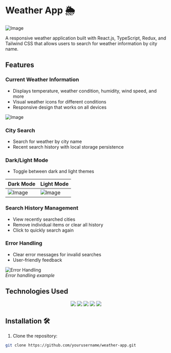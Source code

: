 # Weather App 🌦️
![Image](https://github.com/user-attachments/assets/71f7b7ec-8441-486b-9c3d-68e869fcbebd)

A responsive weather application built with React.js, TypeScript, Redux, and Tailwind CSS that allows users to search for weather information by city name.

## Features 

### Current Weather Information
- Displays temperature, weather condition, humidity, wind speed, and more
- Visual weather icons for different conditions
- Responsive design that works on all devices

![Image](https://github.com/user-attachments/assets/a9abdd33-77e3-4a72-8dc8-1565b8fd1921)

### City Search
- Search for weather by city name
- Recent search history with local storage persistence

### Dark/Light Mode
- Toggle between dark and light themes

| Dark Mode | Light Mode |
|-----------|------------|
| ![Image](https://github.com/user-attachments/assets/92455287-3dfe-4c46-8f0c-254c83947f1c) | ![Image](https://github.com/user-attachments/assets/2ca0e006-d429-4221-bd7e-6b936a566326) |

### Search History Management
- View recently searched cities
- Remove individual items or clear all history
- Click to quickly search again

### Error Handling
- Clear error messages for invalid searches
- User-friendly feedback

![Error Handling](./public/screenshot-error.png)  
*Error handling example*

## Technologies Used 

<p align="center">
  <img src="https://img.shields.io/badge/React-20232A?style=for-the-badge&logo=react&logoColor=61DAFB" />
  <img src="https://img.shields.io/badge/TypeScript-007ACC?style=for-the-badge&logo=typescript&logoColor=white" />
  <img src="https://img.shields.io/badge/Redux-593D88?style=for-the-badge&logo=redux&logoColor=white" />
  <img src="https://img.shields.io/badge/Tailwind_CSS-38B2AC?style=for-the-badge&logo=tailwind-css&logoColor=white" />
  <img src="https://img.shields.io/badge/Vite-B73BFE?style=for-the-badge&logo=vite&logoColor=FFD62E" />
</p>

## Installation 🛠️

1. Clone the repository:
```bash
git clone https://github.com/yourusername/weather-app.git
